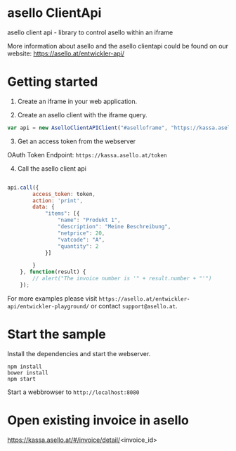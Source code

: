 # asello ClientApi
asello client api - library to control asello within an iframe

More information about asello and the asello clientapi could be found on our website: https://asello.at/entwickler-api/

# Getting started

1) Create an iframe in your web application.

2) Create an asello client with the iframe query.

```javascript
var api = new AselloClientAPIClient("#aselloframe", "https://kassa.asello.at")
```

3) Get an access token from the webserver

OAuth Token Endpoint: `https://kassa.asello.at/token`

4) Call the asello client api

```javascript

api.call({
        access_token: token,
        action: 'print',
        data: {
            "items": [{
                "name": "Produkt 1",
                "description": "Meine Beschreibung",
                "netprice": 20,
                "vatcode": "A",
                "quantity": 2
            }]

        }
    }, function(result) {
        // alert("The invoice number is '" + result.number + "'")
    });
```

For more examples please visit `https://asello.at/entwickler-api/entwickler-playground/` or contact `support@asello.at`. 

# Start the sample

Install the dependencies and start the webserver.
```
npm install
bower install
npm start
```

Start a webbrowser to `http://localhost:8080`

# Open existing invoice in asello

https://kassa.asello.at/#/invoice/detail/<invoice_id>
